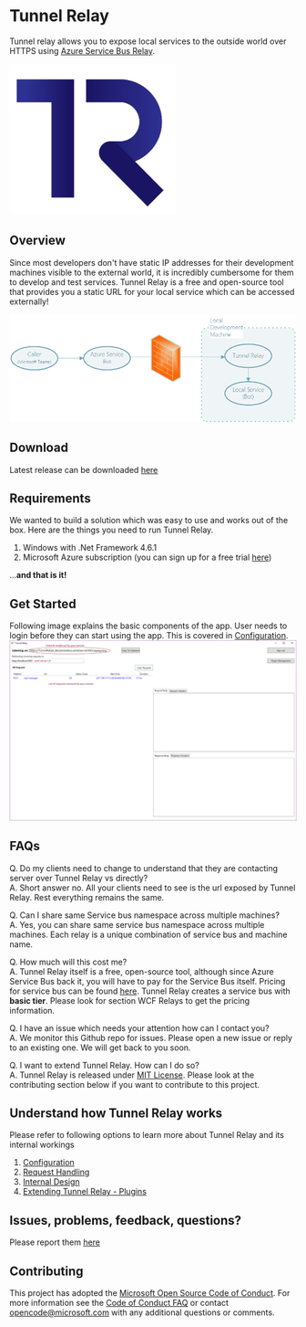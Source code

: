 # Tunnel Relay

Tunnel relay allows you to expose local services to the outside world over HTTPS using [Azure Service Bus Relay](https://docs.microsoft.com/en-us/azure/service-bus-relay/relay-wcf-dotnet-get-started).

![Tunnel Relay Logo](TunnelRelaylogo-01.png "Tunnel Relay")

## Overview
Since most developers don't have static IP addresses for their development machines visible to the external world, it is incredibly cumbersome for them to develop and test services. Tunnel Relay is a free and open-source tool that provides you a static URL for your local service which can be accessed externally!

![Overview](BotDevelopementTR.png "Overview")

## Download
Latest release can be downloaded [here](https://github.com/OfficeDev/microsoft-teams-tunnelrelay/releases/latest) 

## Requirements
We wanted to build a solution which was easy to use and works out of the box. Here are the things you need to run Tunnel Relay.

1. Windows with .Net Framework 4.6.1
2. Microsoft Azure subscription (you can sign up for a free trial [here](https://azure.microsoft.com/en-us/free/))

...__**and that is it!**__

## Get Started
Following image explains the basic components of the app. User needs to login before they can start using the app. This is covered in [Configuration](Configuration.md).
![Main Window](MainWindow.png "Tunnel Relay Main Window")

## FAQs

Q. Do my clients need to change to understand that they are contacting server over Tunnel Relay vs directly? </br>
A. Short answer no. All your clients need to see is the url exposed by Tunnel Relay. Rest everything remains the same.

Q. Can I share same Service bus namespace across multiple machines? </br>
A. Yes, you can share same service bus namespace across multiple machines. Each relay is a unique combination of service bus and machine name.

Q. How much will this cost me? </br>
A. Tunnel Relay itself is a free, open-source tool, although since Azure Service Bus back it, you will have to pay for the Service Bus itself. Pricing for service bus can be found [here](https://azure.microsoft.com/en-us/pricing/details/service-bus/). Tunnel Relay creates a service bus with __basic tier__. Please look for section WCF Relays to get the pricing information.

Q. I have an issue which needs your attention how can I contact you? </br>
A. We monitor this Github repo for issues. Please open a new issue or reply to an existing one. We will get back to you soon. 

Q. I want to extend Tunnel Relay. How can I do so? </br>
A. Tunnel Relay is released under [MIT License](https://opensource.org/licenses/MIT). Please look at the contributing section below if you want to contribute to this project.

## Understand how Tunnel Relay works
Please refer to following options to learn more about Tunnel Relay and its internal workings

1. [Configuration](Configuration.md)
2. [Request Handling](RequestHandling.md) 
3. [Internal Design](InternalDesign.md)
4. [Extending Tunnel Relay - Plugins](PluginManagement.md)

## Issues, problems, feedback, questions?
Please report them [here](https://github.com/OfficeDev/microsoft-teams-tunnelrelay/issues)

## Contributing

This project has adopted the [Microsoft Open Source Code of Conduct](https://opensource.microsoft.com/codeofconduct/). For more information see the [Code of Conduct FAQ](https://opensource.microsoft.com/codeofconduct/faq/) or contact [opencode@microsoft.com](mailto:opencode@microsoft.com) with any additional questions or comments.
